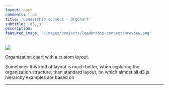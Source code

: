 ```yaml
---
layout: post
comments: true
title: 'Leadership connect - OrgChart'
subtitle: 'd3.js'
description: 
featured_image: '/images/projects/leadership-connect/preview.png'
---
```



![](/images/projects/leadership-connect/preview.gif)


Organization chart with a custom layout.

Sometimes this kind of layout is much better, when exploring the organization structure, than standard layout, on which almost all d3.js hierarchy examples are based on






---





